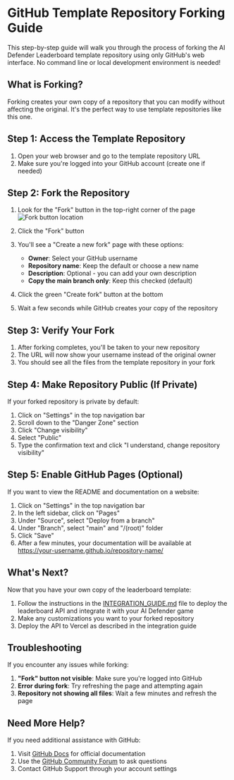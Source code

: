 # GitHub Template Repository Forking Guide

This step-by-step guide will walk you through the process of forking the AI Defender Leaderboard template repository using only GitHub's web interface. No command line or local development environment is needed!

## What is Forking?

Forking creates your own copy of a repository that you can modify without affecting the original. It's the perfect way to use template repositories like this one.

## Step 1: Access the Template Repository

1. Open your web browser and go to the template repository URL
2. Make sure you're logged into your GitHub account (create one if needed)

## Step 2: Fork the Repository

1. Look for the "Fork" button in the top-right corner of the page
   ![Fork button location](https://docs.github.com/assets/cb-40742/mw-1440/images/help/repository/fork-button.webp)

2. Click the "Fork" button

3. You'll see a "Create a new fork" page with these options:
   - **Owner**: Select your GitHub username
   - **Repository name**: Keep the default or choose a new name
   - **Description**: Optional - you can add your own description
   - **Copy the main branch only**: Keep this checked (default)

4. Click the green "Create fork" button at the bottom

5. Wait a few seconds while GitHub creates your copy of the repository

## Step 3: Verify Your Fork

1. After forking completes, you'll be taken to your new repository
2. The URL will now show your username instead of the original owner
3. You should see all the files from the template repository in your fork

## Step 4: Make Repository Public (If Private)

If your forked repository is private by default:

1. Click on "Settings" in the top navigation bar
2. Scroll down to the "Danger Zone" section
3. Click "Change visibility"
4. Select "Public"
5. Type the confirmation text and click "I understand, change repository visibility"

## Step 5: Enable GitHub Pages (Optional)

If you want to view the README and documentation on a website:

1. Click on "Settings" in the top navigation bar
2. In the left sidebar, click on "Pages"
3. Under "Source", select "Deploy from a branch"
4. Under "Branch", select "main" and "/(root)" folder
5. Click "Save"
6. After a few minutes, your documentation will be available at https://your-username.github.io/repository-name/

## What's Next?

Now that you have your own copy of the leaderboard template:

1. Follow the instructions in the [INTEGRATION_GUIDE.md](INTEGRATION_GUIDE.md) file to deploy the leaderboard API and integrate it with your AI Defender game
2. Make any customizations you want to your forked repository
3. Deploy the API to Vercel as described in the integration guide

## Troubleshooting

If you encounter any issues while forking:

1. **"Fork" button not visible**: Make sure you're logged into GitHub
2. **Error during fork**: Try refreshing the page and attempting again
3. **Repository not showing all files**: Wait a few minutes and refresh the page

## Need More Help?

If you need additional assistance with GitHub:

1. Visit [GitHub Docs](https://docs.github.com/en) for official documentation
2. Use the [GitHub Community Forum](https://github.community/) to ask questions
3. Contact GitHub Support through your account settings
